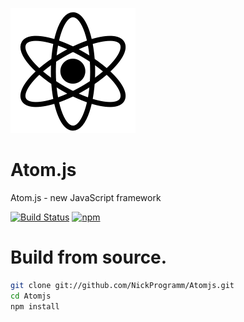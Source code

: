 ![Atom](icon.png)
# Atom.js
Atom.js - new JavaScript framework

[![Build Status](https://travis-ci.com/NickProgramm/Atomjs.svg?branch=master)](https://travis-ci.com/NickProgramm/Atomjs)
[![npm](https://nickprogramm.github.io/Atom-router.svg)](https://www.npmjs.com/package/@nickprogramm/atomjs)
# Build from source.
```bash
git clone git://github.com/NickProgramm/Atomjs.git
cd Atomjs
npm install
```
